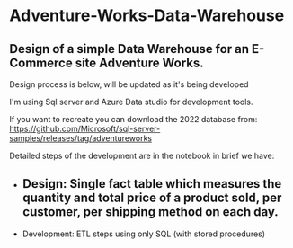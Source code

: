 # Adventure-Works-Data-Warehouse
Design of a simple Data Warehouse for an E-Commerce site Adventure Works.
----------------------------------------------------------------------------
Design process is below, will be updated as it's being developed 

I'm using Sql server and Azure Data studio for development tools.

If you want to recreate you can download the 2022 database from:
https://github.com/Microsoft/sql-server-samples/releases/tag/adventureworks 

Detailed steps of the development are in the notebook in brief we have:
* Design: Single fact table which measures the quantity and total price of a product sold, per customer, per shipping method on each day.
  -- 
* Development: ETL steps using only SQL (with stored procedures)

